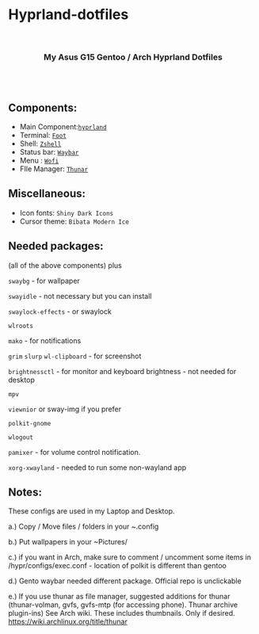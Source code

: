 # Hyprland-dotfiles

<br>
<h3 align = "center">My Asus G15 Gentoo / Arch Hyprland Dotfiles</h3>
<br>

<img src="https://github.com/JaKooLit/Asus-G15-2021-hyprland-dots/blob/main/preview.png" alt="">

<img src="https://github.com/JaKooLit/ASUS_G15-2021_hyprland-dots/blob/main/Gentoo.png" alt="">

## Components:

- Main Component:[`hyprland`](https://github.com/hyprwm/Hyprland)
- Terminal: [`Foot`](https://github.com/r-c-f/foot)
- Shell: [`Zshell`](https://www.zsh.org/)
- Status bar: [`Waybar`](https://github.com/Alexays/Waybar)
- Menu : [`Wofi`](https://hg.sr.ht/~scoopta/wofi)
- FIle Manager: [`Thunar`](https://docs.xfce.org/xfce/thunar/start)

## Miscellaneous:

- Icon fonts: `Shiny Dark Icons`
- Cursor theme: `Bibata Modern Ice`

## Needed packages:

(all of the above components) plus

`swaybg` - for wallpaper

`swayidle` - not necessary but you can install

`swaylock-effects` - or swaylock

`wlroots`  

`mako` - for notifications

`grim` `slurp` `wl-clipboard` - for screenshot

`brightnessctl`  - for monitor and keyboard brightness - not needed for desktop

`mpv` 

`viewnior` or sway-img if you prefer  

`polkit-gnome` 

`wlogout` 

`pamixer` - for volume control notification. 

`xorg-xwayland` - needed to run some non-wayland app

## Notes: 

These configs are used in my Laptop and Desktop. 

a.) Copy / Move files / folders in your ~.config

b.) Put wallpapers in your ~Pictures/

c.) if you want in Arch, make sure to comment / uncomment some items in /hypr/configs/exec.conf - location of polkit is different than gentoo

d.) Gento waybar needed different package. Official repo is unclickable

e.) If you use thunar as file manager, suggested additions for thunar (thunar-volman, gvfs, gvfs-mtp (for accessing phone). Thunar archive plugin-ins) See Arch wiki. These includes thumbnails. Only if desired. https://wiki.archlinux.org/title/thunar
